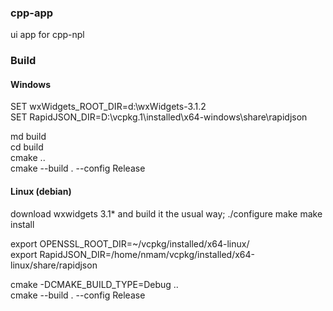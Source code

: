### cpp-app

ui app for cpp-npl  

### Build

#### Windows  
SET wxWidgets_ROOT_DIR=d:\wxWidgets-3.1.2  
SET RapidJSON_DIR=D:\vcpkg.1\installed\x64-windows\share\rapidjson  

md build  
cd build  
cmake ..  
cmake --build . --config Release  

#### Linux (debian)
download wxwidgets 3.1* and build it the usual way;
./configure
make
make install

export OPENSSL_ROOT_DIR=~/vcpkg/installed/x64-linux/  
export RapidJSON_DIR=/home/nmam/vcpkg/installed/x64-linux/share/rapidjson  

cmake -DCMAKE_BUILD_TYPE=Debug ..  
cmake --build . --config Release  